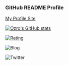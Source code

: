 ### GitHub README Profile

[My Profile Site](https://tsutsumi-portfolio.wraptas.site/)

[![Ozro's GitHub stats](https://github-readme-stats.vercel.app/api?username=tsutsumi-ozro)](https://github.com/tsutsumi-ozro/github-readme-stats)


[![Rating](https://badgen.org/img/atcoder/ozro223/rating/algorithm?style=plastic)](https://atcoder.jp/users/ozro223?contestType=algo)


![Blog](https://img.shields.io/badge/Blog-hatena-lightgrey.svg)


![Twitter](https://img.shields.io/badge/Twitter-ozro__223-9cf.svg)


<!--
**tsutsumi-ozro/tsutsumi-ozro** is a ✨ _special_ ✨ repository because its `README.md` (this file) appears on your GitHub profile.

Here are some ideas to get you started:


- 🔭 I’m currently working on ...
- 🌱 I’m currently learning ...
- 👯 I’m looking to collaborate on ...
- 🤔 I’m looking for help with ...
- 💬 Ask me about ...
- 📫 How to reach me: ...
- 😄 Pronouns: ...
- ⚡ Fun fact: ...
-->
